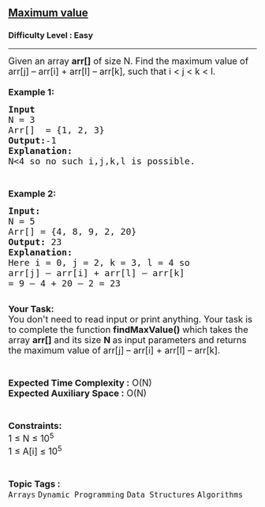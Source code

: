 <h2><a href="https://practice.geeksforgeeks.org/problems/maximum-value5946/1?page=1&category[]=Dynamic%20Programming&sortBy=difficulty">Maximum value</a></h2><h3>Difficulty Level : Easy</h3><hr><div class="problems_problem_content__Xm_eO"><p><span style="font-size:18px">Given an array <strong>arr[]</strong> of size N. Find the maximum value of arr[j] – arr[i] + arr[l] – arr[k], such that i &lt; j &lt; k &lt; l.<br>
<br>
<strong>Example 1:</strong></span></p>

<pre><span style="font-size:18px"><strong>Input</strong>
N = 3
Arr[]  = {1, 2, 3}
<strong>Output:</strong>-1
<strong>Explanation: 
</strong>N&lt;4 so no such i,j,k,l is possible.
</span></pre>

<p>&nbsp;</p>

<p><span style="font-size:18px"><strong>Example 2:</strong></span></p>

<pre><span style="font-size:18px"><strong>Input:</strong>
N = 5
Arr[] = {4, 8, 9, 2, 20}
<strong>Output: </strong>23
<strong>Explanation:
</strong>Here i = 0, j = 2, k = 3, l = 4 so
arr[j] – arr[i] + arr[l] – arr[k] 
= 9 – 4 + 20 – 2 = 23
</span></pre>

<p><br>
<span style="font-size:18px"><strong>Your Task:&nbsp;&nbsp;</strong><br>
You don't need to read input or print anything. Your task is to complete the function&nbsp;<strong>findMaxValue()</strong>&nbsp;which takes the array <strong>arr[]</strong> and its size <strong>N</strong><strong> </strong>as input parameters&nbsp;and returns the maximum value of arr[j] – arr[i] + arr[l] – arr[k].</span></p>

<p>&nbsp;</p>

<p><span style="font-size:18px"><strong>Expected Time Complexity :</strong> O(N)<br>
<strong>Expected Auxiliary Space :</strong> O(N)</span></p>

<p>&nbsp;</p>

<p><span style="font-size:18px"><strong>Constraints:</strong><br>
1 ≤ N ≤ 10<sup>5</sup><br>
1 ≤ A[i] ≤ 10<sup>5</sup></span></p>
</div><br><p><span style=font-size:18px><strong>Topic Tags : </strong><br><code>Arrays</code>&nbsp;<code>Dynamic Programming</code>&nbsp;<code>Data Structures</code>&nbsp;<code>Algorithms</code>&nbsp;
